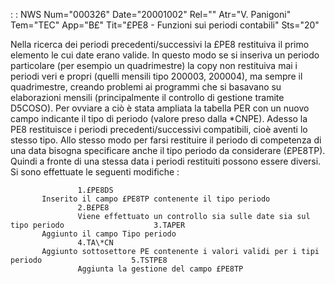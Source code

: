  :  : NWS Num="000326" Date="20001002" Rel="" Atr="V. Panigoni" Tem="TEC" App="B£" Tit="£PE8 - Funzioni sui periodi contabili" Sts="20"

Nella ricerca dei periodi precedenti/successivi la £PE8 restituiva il primo elemento le cui date erano valide. In questo modo se si inseriva un periodo particolare (per esempio un quadrimestre) la
copy non restituiva mai i periodi veri e propri (quelli mensili tipo 200003, 200004), ma sempre il
quadrimestre, creando problemi ai programmi che si basavano su elaborazioni mensili (principalmente
il controllo di gestione tramite D5COSO). Per ovviare a ciò è stata ampliata la tabella PER con un
nuovo campo indicante il tipo di periodo (valore preso dalla \*CNPE). Adesso la PE8 restituisce i periodi precedenti/successivi compatibili, cioè aventi lo stesso tipo.
Allo stesso modo per farsi restituire il periodo di competenza di una data bisogna specificare anche il tipo periodo da considerare (£PE8TP). Quindi a fronte di una stessa data i periodi restituiti possono essere diversi.
 Si sono effettuate le seguenti modifiche : 

                   1.£PE8DS
           Inserito il campo £PE8TP contenente il tipo periodo
                   2.B£PE8
                   Viene effettuato un controllo sia sulle date sia sul tipo periodo                    3.TAPER
           Aggiunto il campo Tipo periodo
                   4.TA\*CN
           Aggiunto sottosettore PE contenente i valori validi per i tipi periodo                    5.TSTPE8
                   Aggiunta la gestione del campo £PE8TP


